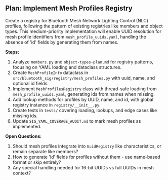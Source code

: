 ## Plan: Implement Mesh Profiles Registry

Create a registry for Bluetooth Mesh Network Lighting Control (NLC) profiles, following the pattern of existing registries like members and object types. This medium-priority implementation will enable UUID resolution for mesh profile identifiers from `mesh_profile_uuids.yaml`, handling the absence of 'id' fields by generating them from names.

**Steps:**
1. Analyze `members.py` and `object-types-plan.md` for registry patterns, focusing on YAML loading and dataclass structures.
2. Create `MeshProfileInfo` dataclass in `src/bluetooth_sig/registry/mesh_profiles.py` with uuid, name, and optional id fields.
3. Implement `MeshProfilesRegistry` class with thread-safe loading from `mesh_profile_uuids.yaml`, generating ids from names when missing.
4. Add lookup methods for profiles by UUID, name, and id, with global registry instance in `registry/__init__.py`.
5. Create tests in `tests/` covering loading, lookups, and edge cases like missing ids.
6. Update `SIG_YAML_COVERAGE_AUDIT.md` to mark mesh profiles as implemented.

**Open Questions:**
1. Should mesh profiles integrate into `UuidRegistry` like characteristics, or remain separate like members?
2. How to generate 'id' fields for profiles without them - use name-based format or skip entirely?
3. Any special handling needed for 16-bit UUIDs vs full UUIDs in mesh context?
